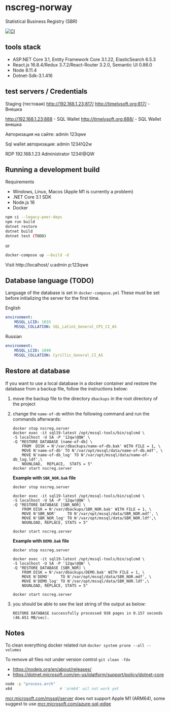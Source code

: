# nscreg-norway

Statistical Business Registry (SBR)

[![CI](https://github.com/statisticsnorway/statbus/actions/workflows/ci.yaml/badge.svg)](https://github.com/statisticsnorway/statbus/actions/workflows/ci.yaml)

## tools stack

* ASP.NET Core 3.1, Entity Framework Core 3.1.22, ElasticSearch 6.5.3
* React.js 16.8.4/Redux 3.7.2/React-Router 3.2.0, Semantic UI 0.86.0
* Node 8.11.4
* Dotnet-Sdk-3.1.416

## test servers / Credentials

Staging (тестовая) 
http://192.168.1.23:817/
http://timelysoft.org:817/ - Внешка 

http://192.168.1.23:888 - SQL Wallet
http://timelysoft.org:888/  - SQL Wallet внешка

Авторизация на сайте:
admin
123qwe

Sql wallet авторизация:
admin
1234!Q2w

RDP
192.168.1.23
Administrator
1234!@QW

## Running a development build

Requirements
* Windows, Linux, Macos (Apple M1 is currently a problem)
* .NET Core 3.1 SDK
* Node.js 16
* Docker

```sh
npm ci --legacy-peer-deps
npm run build
dotnet restore
dotnet build
dotnet test (TODO)
```
or
```sh
docker-compose up -–build -d
```

Visit http://localhost/ u:admin p:123qwe
## Database language (TODO)

Language of the database is set in `docker-compose.yml` These must be set before initializing the server for the first time.

English
```yaml
environment:
    MSSQL_LCID: 1033
    MSSQL_COLLATION: SQL_Latin1_General_CP1_CI_AS
```
Russian
```yaml
environment:
    MSSQL_LCID: 1049
    MSSQL_COLLATION: Cyrillic_General_CI_AS
```
## Restore at database

If you want to use a local database in a docker container and restore the database from a backup file, follow the instructions below:

1) move the backup file to the directory `dbackups` in the root directory of the project

2) change the `name-of-db` within the following command and run the commands afterwards:

    ```
    docker stop nscreg.server
    docker exec -it sql19-latest /opt/mssql-tools/bin/sqlcmd \
    -S localhost -U SA -P '12qw!@QW' \
    -Q "RESTORE DATABASE [name-of-db] \
        FROM  DISK = N'/var/dbackups/name-of-db.bak' WITH FILE = 1, \
        MOVE N'name-of-db' TO N'/var/opt/mssql/data/name-of-db.mdf', \
        MOVE N'name-of-db_log' TO N'/var/opt/mssql/data/name-of-db_log.ldf',\
        NOUNLOAD,  REPLACE,  STATS = 5"
    docker start nscreg.server
    ```
    
    **Example with `SBR_NOR.bak` file**

    ```
    docker stop nscreg.server
    ```
    ```
    docker exec -it sql19-latest /opt/mssql-tools/bin/sqlcmd \
    -S localhost -U SA -P '12qw!@QW' \
    -Q "RESTORE DATABASE [SBR_NOR] \
        FROM DISK = N'/var/dbackups/SBR_NOR.bak' WITH FILE = 1, \
        MOVE N'SBR_NOR'     TO N'/var/opt/mssql/data/SBR_NOR.mdf', \
        MOVE N'SBR_NOR_log' TO N'/var/opt/mssql/data/SBR_NOR.ldf',\
        NOUNLOAD, REPLACE, STATS = 5"
    ```
    ```
    docker start nscreg.server
    ```

    **Example with `DEMO.bak` file**

    ```
    docker stop nscreg.server
    ```
    ```
    docker exec -it sql19-latest /opt/mssql-tools/bin/sqlcmd \
    -S localhost -U SA -P '12qw!@QW' \
    -Q "RESTORE DATABASE [SBR_NOR] \
        FROM DISK = N'/var/dbackups/DEMO.bak' WITH FILE = 1, \
        MOVE N'DEMO'     TO N'/var/opt/mssql/data/SBR_NOR.mdf', \
        MOVE N'DEMO_log' TO N'/var/opt/mssql/data/SBR_NOR.ldf',\
        NOUNLOAD, REPLACE, STATS = 5"
    ```
    ```
    docker start nscreg.server
    ```
3) you should be able to see the last string of the output as below:

    ```
    RESTORE DATABASE successfully processed 938 pages in 0.157 seconds (46.651 MB/sec).
    ```


## Notes

To clean everything docker related run ```docker system prune --all --volumes```

To remove all files not under version control ```git clean -fdx``` 

* https://nodejs.org/en/about/releases/
* https://dotnet.microsoft.com/en-us/platform/support/policy/dotnet-core

```sh
node -p "process.arch"
x64                     # 'arm64' wil not work yet
```



[mcr.microsoft.com/mssql/server](https://hub.docker.com/_/microsoft-mssql-server) does not support Apple M1 (ARM64), some suggest to use [mcr.microsoft.com/azure-sql-edge](https://hub.docker.com/_/microsoft-azure-sql-edge)
